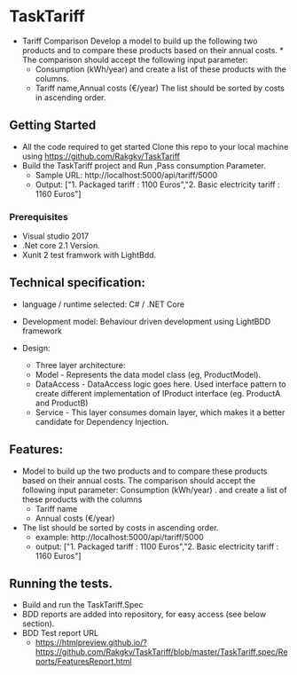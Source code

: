 # TaskTariff

* Tariff Comparison Develop a model to build up the following two products and to compare these products based on their annual costs.     * The comparison should accept the following input parameter:
    * Consumption (kWh/year) and create a list of these products with the columns.
    * Tariff name,Annual costs (€/year) The list should be sorted by costs in ascending order.
 
## Getting Started

* All the code required to get started Clone this repo to your local machine using https://github.com/Rakgkv/TaskTariff 
* Build the TaskTariff project and Run ,Pass consumption Parameter.
  * Sample URL: http://localhost:5000/api/tariff/5000
  * Output: ["1. Packaged tariff : 1100 Euros","2. Basic electricity tariff : 1160 Euros"]

### Prerequisites

* Visual studio 2017
* .Net core 2.1 Version.
* Xunit 2 test framwork with LightBdd.

## Technical specification:

* language / runtime selected: C# / .NET Core
* Development model: Behaviour driven development using LightBDD framework
* Design:

  * Three layer architecture:
   * Model - Represents the data model class (eg, ProductModel).
   * DataAccess - DataAccess logic goes here. Used interface pattern to create different implementation of IProduct interface (eg. ProductA and ProductB)
   * Service - This layer consumes domain layer, which makes it a better candidate for Dependency Injection.

## Features:

* Model to build up the two products and to compare these products based on their annual
costs. The comparison should accept the following input parameter: Consumption (kWh/year) .
and create a list of these products with the columns
  * Tariff name
  * Annual costs (€/year)
* The list should be sorted by costs in ascending order. 
   * example: http://localhost:5000/api/tariff/5000
   * output: ["1. Packaged tariff : 1100 Euros","2. Basic electricity tariff : 1160 Euros"]


## Running the tests.
* Build and run the TaskTariff.Spec 
* BDD reports are added into repository, for easy access (see below section).
* BDD Test report URL
   * https://htmlpreview.github.io/?https://github.com/Rakgkv/TaskTariff/blob/master/TaskTariff.spec/Reports/FeaturesReport.html




